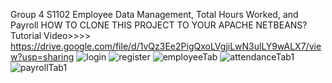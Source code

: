 Group 4 S1102
Employee Data Management, Total Hours Worked, and Payroll
HOW TO CLONE THIS PROJECT TO YOUR APACHE NETBEANS? Tutorial Video>>>> https://drive.google.com/file/d/1vQz3Ee2PigQxoLVgjiLwN3ulLY9wALX7/view?usp=sharing
![login](https://github.com/shirlymontes/MO-IT101-Group4-S1102/assets/157679460/2729ac4c-e6a2-46a0-a1d4-1b895e48a154)
![register](https://github.com/shirlymontes/MO-IT101-Group4-S1102/assets/157679460/85fa4f3a-d17d-4b24-bbaa-60a07589e7d0)
![employeeTab](https://github.com/shirlymontes/MO-IT101-Group4-S1102/assets/157679460/1004f5ce-d28e-4e41-8f06-46fd77d346a8)
![attendanceTab1](https://github.com/shirlymontes/MO-IT101-Group4-S1102/assets/157679460/30544fd9-ef66-4667-aedc-9a3b0a1fafed)
![payrollTab1](https://github.com/shirlymontes/MO-IT101-Group4-S1102/assets/157679460/fa80744b-98c9-48f5-b594-6088b00a2584)
